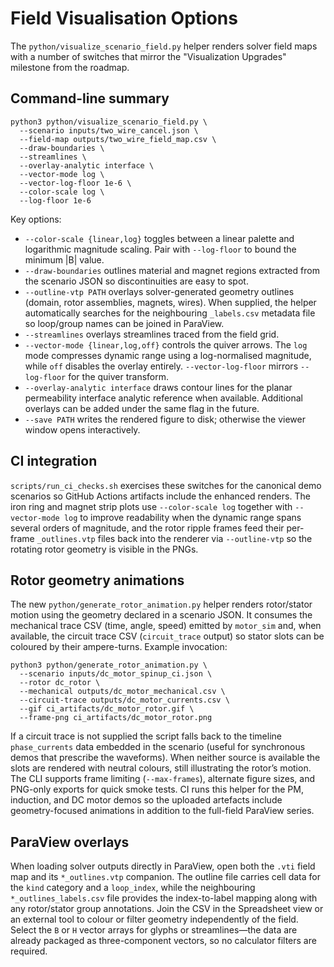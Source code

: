 # Field Visualisation Options

The `python/visualize_scenario_field.py` helper renders solver field maps with a
number of switches that mirror the "Visualization Upgrades" milestone from the
roadmap.

## Command-line summary

```
python3 python/visualize_scenario_field.py \
  --scenario inputs/two_wire_cancel.json \
  --field-map outputs/two_wire_field_map.csv \
  --draw-boundaries \
  --streamlines \
  --overlay-analytic interface \
  --vector-mode log \
  --vector-log-floor 1e-6 \
  --color-scale log \
  --log-floor 1e-6
```

Key options:

- `--color-scale {linear,log}` toggles between a linear palette and logarithmic
  magnitude scaling. Pair with `--log-floor` to bound the minimum |B| value.
- `--draw-boundaries` outlines material and magnet regions extracted from the
  scenario JSON so discontinuities are easy to spot.
- `--outline-vtp PATH` overlays solver-generated geometry outlines (domain,
  rotor assemblies, magnets, wires). When supplied, the helper automatically
  searches for the neighbouring `_labels.csv` metadata file so loop/group names
  can be joined in ParaView.
- `--streamlines` overlays streamlines traced from the field grid.
- `--vector-mode {linear,log,off}` controls the quiver arrows. The `log` mode
  compresses dynamic range using a log-normalised magnitude, while `off`
  disables the overlay entirely. `--vector-log-floor` mirrors `--log-floor` for
  the quiver transform.
- `--overlay-analytic interface` draws contour lines for the planar permeability
  interface analytic reference when available. Additional overlays can be added
  under the same flag in the future.
- `--save PATH` writes the rendered figure to disk; otherwise the viewer window
  opens interactively.

## CI integration

`scripts/run_ci_checks.sh` exercises these switches for the canonical demo
scenarios so GitHub Actions artifacts include the enhanced renders. The iron ring
and magnet strip plots use `--color-scale log` together with `--vector-mode log`
to improve readability when the dynamic range spans several orders of
magnitude, and the rotor ripple frames feed their per-frame `_outlines.vtp`
files back into the renderer via `--outline-vtp` so the rotating rotor geometry
is visible in the PNGs.

## Rotor geometry animations

The new `python/generate_rotor_animation.py` helper renders rotor/stator motion
using the geometry declared in a scenario JSON. It consumes the mechanical
trace CSV (time, angle, speed) emitted by `motor_sim` and, when available, the
circuit trace CSV (`circuit_trace` output) so stator slots can be coloured by
their ampere-turns. Example invocation:

```
python3 python/generate_rotor_animation.py \
  --scenario inputs/dc_motor_spinup_ci.json \
  --rotor dc_rotor \
  --mechanical outputs/dc_motor_mechanical.csv \
  --circuit-trace outputs/dc_motor_currents.csv \
  --gif ci_artifacts/dc_motor_rotor.gif \
  --frame-png ci_artifacts/dc_motor_rotor.png
```

If a circuit trace is not supplied the script falls back to the timeline
`phase_currents` data embedded in the scenario (useful for synchronous demos
that prescribe the waveforms). When neither source is available the slots are
rendered with neutral colours, still illustrating the rotor’s motion. The CLI
supports frame limiting (`--max-frames`), alternate figure sizes, and PNG-only
exports for quick smoke tests. CI runs this helper for the PM, induction, and
DC motor demos so the uploaded artefacts include geometry-focused animations in
addition to the full-field ParaView series.

## ParaView overlays

When loading solver outputs directly in ParaView, open both the `.vti` field
map and its `*_outlines.vtp` companion. The outline file carries cell data for
the `kind` category and a `loop_index`, while the neighbouring
`*_outlines_labels.csv` file provides the index-to-label mapping along with any
rotor/stator group annotations. Join the CSV in the Spreadsheet view or an
external tool to colour or filter geometry independently of the field. Select
the `B` or `H` vector arrays for glyphs or
streamlines—the data are already packaged as three-component vectors, so no
calculator filters are required.

